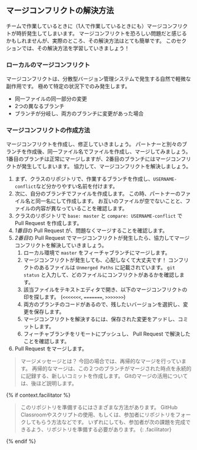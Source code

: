 ## マージコンフリクトの解決方法

チームで作業しているときに（1人で作業しているときにも）マージコンフリクトが時折発生してしまいます。 マージコンフリクトを恐ろしい問題だと感じるかもしれませんが、実際のところ、その解決方法はとても簡単です。 このセクションでは、その解決方法を学習していきましょう！

### ローカルのマージコンフリクト

マージコンフリクトは、分散型バージョン管理システムで発生する自然で軽微な副作用です。 極めて特定の状況下でのみ発生します。

- 同一ファイルの同一部分の変更
- 2つの異なるブランチ
- ブランチが分岐し、両方のブランチに変更があった場合

### マージコンフリクトの作成方法

マージコンフリクトを作成し、修正していきましょう。 パートナーと別々のブランチを作成後、同一ファイル名でファイルを作成し、マージしてみましょう。 1番目のブランチは正常にマージしますが、2番目のブランチにはマージコンフリクトが発生してしまいます。 協力して、マージコンフリクトを解決しましょう。

1. まず、クラスのリポジトリで、作業するブランチを作成し、`USERNAME-conflict`など分かりやすい名前を付けます。
2. 次に、自分のブランチでファイルを作成します。 この時、パートナーのファイル名と同一名にして作成します。 お互いのファイルが空でないことと、ファイルの内容が異なっていることを確認します。
3. クラスのリポジトリで `base: master` と `compare: USERNAME-conflict` で Pull Request を作成します。
4. *1番目*の Pull Request が、問題なくマージすることを確認します。
5. *2番目*の Pull Request でマージコンフリクトが発生したら、協力してマージコンフリクトを解決していきましょう。 
    1. ローカル環境で `master` をフィーチャブランチにマージします。
    2. マージコンフリクトが発生しても、心配しなくて大丈夫です！ コンフリクトのあるファイルは `Unmerged Paths` に記載されています。 `git status` と入力して、どのファイルにコンフリクトがあるかを確認します。
    3. 該当ファイルをテキストエディタで開き、以下のマージコンフリクトの印を探します。 (`<<<<<<<`, `=======`, `>>>>>>>`)
    4. 両方のブランチのコードがあるので、残したいバージョンを選択し、変更を保存します。
    5. マージコンフリクトを解決するには、保存された変更をアッドし、コミットします。
    6. フィーチャブランチをリモートにプッシュし、 Pull Request で解決したことを確認します。
6. Pull Request をマージします。

> マージメッセージとは？ 今回の場合では、再帰的なマージを行っています。 再帰的なマージは、この２つのブランチがマージされた時点を永続的に記録する、新しいコミットを作成します。 Gitのマージの活用については、後ほど説明します。

{% if context.facilitator %}

> このリポジトリを準備するにはさまざまな方法があります。 GitHub Classroomやスクリプトの使用、もしくは、参加者にリポジトリをフォークしてもらう方法などです。 いずれにしても、参加者が次の課題を完成できるよう、リポジトリを準備する必要があります。 {: .facilitator}

{% endif %}